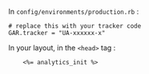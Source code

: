 In `config/environments/production.rb` :

    # replace this with your tracker code
    GAR.tracker = "UA-xxxxxx-x"

In your layout, in the `<head>` tag :

		<%= analytics_init %>
